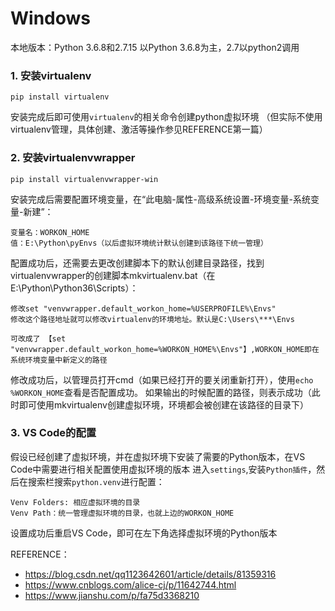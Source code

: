 # Windows
本地版本：Python 3.6.8和2.7.15
以Python 3.6.8为主，2.7以python2调用

### 1. 安装virtualenv
```
pip install virtualenv
```
安装完成后即可使用```virtualenv```的相关命令创建python虚拟环境
（但实际不使用virtualenv管理，具体创建、激活等操作参见REFERENCE第一篇）

### 2. 安装virtualenvwrapper
```
pip install virtualenvwrapper-win
```
安装完成后需要配置环境变量，在“此电脑-属性-高级系统设置-环境变量-系统变量-新建”：
```
变量名：WORKON_HOME
值：E:\Python\pyEnvs（以后虚拟环境统计默认创建到该路径下统一管理）
```
配置成功后，还需要去更改创建脚本下的默认创建目录路径，找到virtualenvwrapper的创建脚本mkvirtualenv.bat（在E:\Python\Python36\Scripts）：
```
修改set "venvwrapper.default_workon_home=%USERPROFILE%\Envs"
修改这个路径地址就可以修改virtualenv的环境地址。默认是C:\Users\***\Envs

可改成了 【set "venvwrapper.default_workon_home=%WORKON_HOME%\Envs"】,WORKON_HOME即在系统环境变量中新定义的路径
```
修改成功后，以管理员打开cmd（如果已经打开的要关闭重新打开），使用```echo %WORKON_HOME```查看是否配置成功。
如果输出的时候配置的路径，则表示成功（此时即可使用mkvirtualenv创建虚拟环境，环境都会被创建在该路径的目录下）

### 3. VS Code的配置
假设已经创建了虚拟环境，并在虚拟环境下安装了需要的Python版本，在VS Code中需要进行相关配置使用虚拟环境的版本
进入```settings```,安装```Python插件```，然后在搜索栏搜索```python.venv```进行配置：
```
Venv Folders: 相应虚拟环境的目录
Venv Path：统一管理虚拟环境的目录，也就上边的WORKON_HOME
```
设置成功后重启VS Code，即可在左下角选择虚拟环境的Python版本


REFERENCE：
- https://blog.csdn.net/qq1123642601/article/details/81359316
- https://www.cnblogs.com/alice-cj/p/11642744.html
- https://www.jianshu.com/p/fa75d3368210
